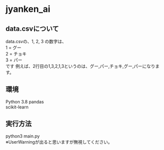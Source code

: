 # jyanken_ai

## data.csvについて
data.csvの、1, 2, 3 の数字は、  
1 = グー  
2 = チョキ  
3 = パー  
です
例えば、2行目の1,3,2,1,3というのは、グー,パー,チョキ,グー,パーになります。  


## 環境
Python 3.8
pandas  
scikit-learn  

## 実行方法
python3 main.py  
※UserWarningが出ると思いますが無視してください。  
